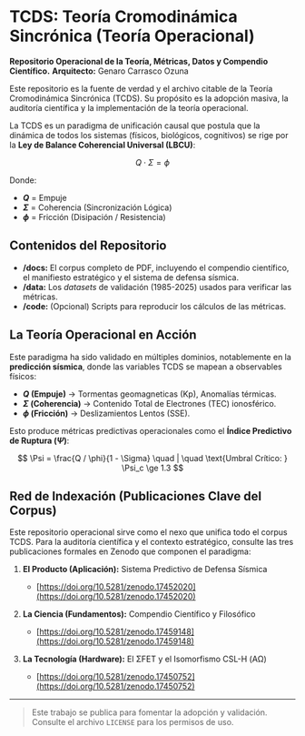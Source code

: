 # TCDS: Teoría Cromodinámica Sincrónica (Teoría Operacional)
**Repositorio Operacional de la Teoría, Métricas, Datos y Compendio Científico.**
**Arquitecto:** Genaro Carrasco Ozuna

Este repositorio es la fuente de verdad y el archivo citable de la Teoría Cromodinámica Sincrónica (TCDS). Su propósito es la adopción masiva, la auditoría científica y la implementación de la teoría operacional.

La TCDS es un paradigma de unificación causal que postula que la dinámica de todos los sistemas (físicos, biológicos, cognitivos) se rige por la **Ley de Balance Coherencial Universal (LBCU)**:

$$
Q \cdot \Sigma = \phi
$$

Donde:
* **$Q$** = Empuje
* **$\Sigma$** = Coherencia (Sincronización Lógica)
* **$\phi$** = Fricción (Disipación / Resistencia)

## Contenidos del Repositorio

* **/docs:** El corpus completo de PDF, incluyendo el compendio científico, el manifiesto estratégico y el sistema de defensa sísmica.
* **/data:** Los *datasets* de validación (1985-2025) usados para verificar las métricas.
* **/code:** (Opcional) Scripts para reproducir los cálculos de las métricas.

## La Teoría Operacional en Acción

Este paradigma ha sido validado en múltiples dominios, notablemente en la **predicción sísmica**, donde las variables TCDS se mapean a observables físicos:

* **$Q$ (Empuje)** $\rightarrow$ Tormentas geomagneticas (Kp), Anomalías térmicas.
* **$\Sigma$ (Coherencia)** $\rightarrow$ Contenido Total de Electrones (TEC) ionosférico.
* **$\phi$ (Fricción)** $\rightarrow$ Deslizamientos Lentos (SSE).

Esto produce métricas predictivas operacionales como el **Índice Predictivo de Ruptura ($\Psi$)**:

$$
\Psi = \frac{Q / \phi}{1 - \Sigma} \quad | \quad \text{Umbral Crítico: } \Psi_c \ge 1.3
$$

## Red de Indexación (Publicaciones Clave del Corpus)

Este repositorio operacional sirve como el nexo que unifica todo el corpus TCDS. Para la auditoría científica y el contexto estratégico, consulte las tres publicaciones formales en Zenodo que componen el paradigma:

1.  **El Producto (Aplicación):** Sistema Predictivo de Defensa Sísmica
    * [https://doi.org/10.5281/zenodo.17452020](https://doi.org/10.5281/zenodo.17452020)

2.  **La Ciencia (Fundamentos):** Compendio Científico y Filosófico
    * [https://doi.org/10.5281/zenodo.17459148](https://doi.org/10.5281/zenodo.17459148)

3.  **La Tecnología (Hardware):** El ΣFET y el Isomorfismo CSL-H (ΑΩ)
    * [https://doi.org/10.5281/zenodo.17450752](https://doi.org/10.5281/zenodo.17450752)

---
> Este trabajo se publica para fomentar la adopción y validación. Consulte el archivo `LICENSE` para los permisos de uso.
